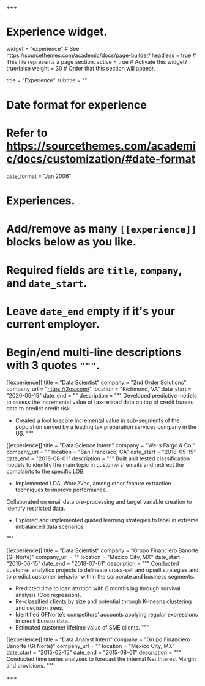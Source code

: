 +++
# Experience widget.
widget = "experience"  # See https://sourcethemes.com/academic/docs/page-builder/
headless = true  # This file represents a page section.
active = true  # Activate this widget? true/false
weight = 30  # Order that this section will appear.

title = "Experience"
subtitle = ""

# Date format for experience
#   Refer to https://sourcethemes.com/academic/docs/customization/#date-format
date_format = "Jan 2006"

# Experiences.
#   Add/remove as many `[[experience]]` blocks below as you like.
#   Required fields are `title`, `company`, and `date_start`.
#   Leave `date_end` empty if it's your current employer.
#   Begin/end multi-line descriptions with 3 quotes `"""`.
[[experience]]
  title = "Data Scientist"
  company = "2nd Order Solutions"
  company_url = "https://2os.com/"
  location = "Richmond, VA"
  date_start = "2020-06-15"
  date_end = ""
  description = """ 
  Developed predictive models to assess the incremental value of tax-related data on top of credit bureau data to predict credit risk.
  
   * Created a tool to score incremental value in sub-segments of the population served by a leading tax preparation services company in the US.
  """

[[experience]]
  title = "Data Science Intern"
  company = "Wells Fargo & Co."
  company_url = ""
  location = "San Francisco, CA"
  date_start = "2018-05-15"
  date_end = "2018-08-01"
  description = """ 
  Built and tested classification models to identify the main topic in customers’ emails and redirect the complaints to the specific LOB.
  
  * Implemented LDA, Word2Vec, among other feature extraction techniques to improve performance.
    
  Collaborated on email data pre-processing and target variable creation to identify restricted data.
  
  * Explored and implemented guided learning strategies to label in extreme imbalanced data scenarios.

  """
  
  
[[experience]]
  title = "Data Scientist"
  company = "Grupo Financiero Banorte (GFNorte)"
  company_url = ""
  location = "Mexico City, MX"
  date_start = "2016-06-15"
  date_end = "2018-07-01"
  description = """ 
  Conducted customer analytics projects to delineate cross-sell and upsell strategies and to predict customer behavior within the corporate and business segments:
  
  *	Predicted time to loan attrition with 6 months lag through survival analysis (Cox regression).
  *	Re-classified clients by size and potential through K-means clustering and decision trees.
  *	Identified GFNorte’s competitors’ accounts applying regular expressions in credit bureau data. 
  *	Estimated customer lifetime value of SME clients.
  """
  
[[experience]]
  title = "Data Analyst Intern"
  company = "Grupo Financiero Banorte (GFNorte)"
  company_url = ""
  location = "Mexico City, MX"
  date_start = "2015-02-15"
  date_end = "2015-08-01"
  description = """ 
  Conducted time series analyses to forecast the internal Net Interest Margin and provisions.
  """

+++
